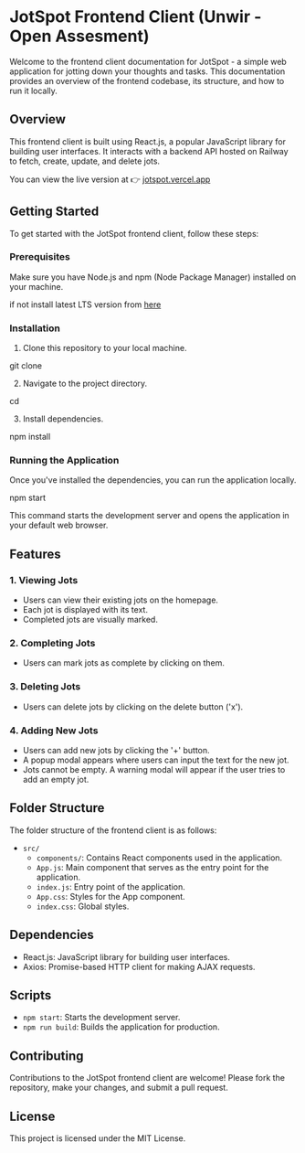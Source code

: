 # JotSpot Frontend Client (Unwir - Open Assesment)

Welcome to the frontend client documentation for JotSpot - a simple web application for jotting down your thoughts and tasks. This documentation provides an overview of the frontend codebase, its structure, and how to run it locally.

## Overview

This frontend client is built using React.js, a popular JavaScript library for building user interfaces. It interacts with a backend API hosted on Railway to fetch, create, update, and delete jots.

You can view the live version at 👉 [jotspot.vercel.app](https://jotspot.vercel.app/ "See live version")

## Getting Started

To get started with the JotSpot frontend client, follow these steps:

### Prerequisites

Make sure you have Node.js and npm (Node Package Manager) installed on your machine.

if not install latest LTS version from [here](https://nodejs.org/)

### Installation

1. Clone this repository to your local machine.

git clone <repository-url>

2. Navigate to the project directory.

cd <project-directory>

3. Install dependencies.

npm install

### Running the Application

Once you've installed the dependencies, you can run the application locally.

npm start

This command starts the development server and opens the application in your default web browser.

## Features

### 1. Viewing Jots

- Users can view their existing jots on the homepage.
- Each jot is displayed with its text.
- Completed jots are visually marked.

### 2. Completing Jots

- Users can mark jots as complete by clicking on them.

### 3. Deleting Jots

- Users can delete jots by clicking on the delete button ('x').

### 4. Adding New Jots

- Users can add new jots by clicking the '+' button.
- A popup modal appears where users can input the text for the new jot.
- Jots cannot be empty. A warning modal will appear if the user tries to add an empty jot.

## Folder Structure

The folder structure of the frontend client is as follows:

- `src/`
  - `components/`: Contains React components used in the application.
  - `App.js`: Main component that serves as the entry point for the application.
  - `index.js`: Entry point of the application.
  - `App.css`: Styles for the App component.
  - `index.css`: Global styles.

## Dependencies

- React.js: JavaScript library for building user interfaces.
- Axios: Promise-based HTTP client for making AJAX requests.

## Scripts

- `npm start`: Starts the development server.
- `npm run build`: Builds the application for production.

## Contributing

Contributions to the JotSpot frontend client are welcome! Please fork the repository, make your changes, and submit a pull request.

## License

This project is licensed under the MIT License.